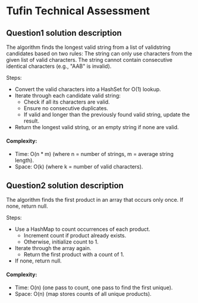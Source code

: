 # Tufin Technical Assessment

## Question1 solution description
The algorithm finds the longest valid string from a list of validstring candidates based on two rules:
The string can only use characters from the given list of valid characters.
The string cannot contain consecutive identical characters (e.g., "AAB" is invalid).

Steps:
- Convert the valid characters into a HashSet for O(1) lookup.
- Iterate through each candidate valid string:
    - Check if all its characters are valid.
    - Ensure no consecutive duplicates.
    - If valid and longer than the previously found valid string, update the result.
- Return the longest valid string, or an empty string if none are valid.

#### Complexity:
- Time: O(n * m) (where n = number of strings, m = average string length).
- Space: O(k) (where k = number of valid characters).

## Question2 solution description
The algorithm finds the first product in an array that occurs only once.
If none, return null.

Steps:
- Use a HashMap to count occurrences of each product.
    - Increment count if product already exists.
    - Otherwise, initialize count to 1.
- Iterate through the array again.
    - Return the first product with a count of 1.
- If none, return null.

#### Complexity:
- Time: O(n) (one pass to count, one pass to find the first unique).
- Space: O(n) (map stores counts of all unique products).

